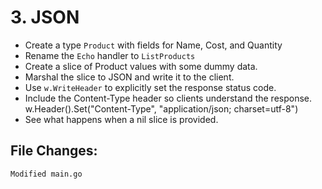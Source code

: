 # 3. JSON

- Create a type `Product` with fields for Name, Cost, and Quantity
- Rename the `Echo` handler to `ListProducts`
- Create a slice of Product values with some dummy data.
- Marshal the slice to JSON and write it to the client.
- Use `w.WriteHeader` to explicitly set the response status code.
- Include the Content-Type header so clients understand the response.
	w.Header().Set("Content-Type", "application/json; charset=utf-8")
- See what happens when a nil slice is provided.

## File Changes:

```
Modified main.go
```